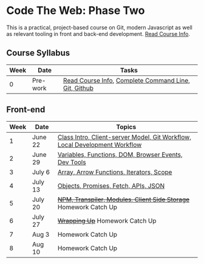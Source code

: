 # Code The Web: Phase Two

This is a practical, project-based course on Git, modern Javascript as well as relevant tooling in front and back-end development. [Read Course Info](./week-zero/about.md).

## Course Syllabus 

| Week | Date | Tasks |
| --- | --- | --- |
| 0 | Pre-work | [Read Course Info](./week-zero/about.md), [Complete Command Line, Git, Github](./week-zero) 

## Front-end

| Week | Date | Topics |
| --- | --- | --- |
| 1 | June 22 | [Class Intro, Client-server Model, Git Workflow, Local Development Workflow](./week-one) |
| 2 | June 29 | [Variables, Functions, DOM, Browser Events, Dev Tools](./week-two) |
| 3 | July 6 | [Array, Arrow Functions, Iterators, Scope](./week-three) |
| 4 | July 13 | [Objects, Promises, Fetch, APIs, JSON](./week-four) |
| 5 | July 20 | ~~[NPM, Transpiler, Modules, Client Side Storage](./week-five)~~ Homework Catch Up |
| 6 | July 27 | ~~[Wrapping Up](./week-six)~~ Homework Catch Up |
| 7 | Aug 3 | Homework Catch Up |
| 8 | Aug 10 | Homework Catch Up |